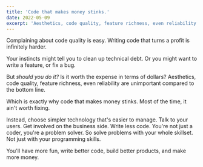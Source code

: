 ```yaml
---
title: 'Code that makes money stinks.'
date: 2022-05-09
excerpt: 'Aesthetics, code quality, feature richness, even reliability are unimportant compared to the bottom line.'
---
```


Complaining about code quality is easy. Writing code that turns a profit is infinitely harder.

Your instincts might tell you to clean up technical debt. Or you might want to write a feature, or fix a bug.

But _should you do it?_ Is it worth the expense in terms of dollars? Aesthetics, code quality, feature richness, even reliability are unimportant compared to the bottom line.

Which is exactly why code that makes money stinks. Most of the time, it ain't worth fixing.

Instead, choose simpler technology that's easier to manage. Talk to your users. Get involved on the business side. Write less code. You're not just a coder, you're a problem solver. So solve problems with your whole skillset. Not just with your programming skills.

You'll have more fun, write better code, build better products, and make more money.
